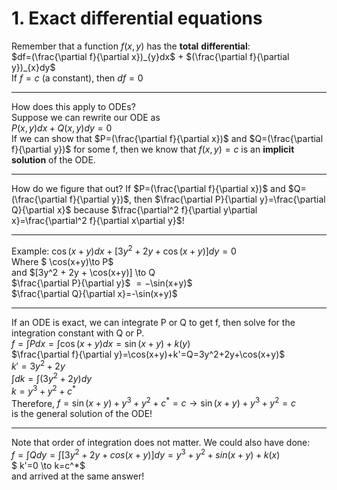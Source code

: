 # 1. Exact differential equations
Remember that a function $f(x,y)$ has the **total** **differential**: \
$df=(\frac{\partial f}{\partial x})_{y}dx$ + $(\frac{\partial f}{\partial y})_{x}dy$\
If $f=c$ (a constant), then $df=0$ 
***
How does this apply to ODEs? \
Suppose we can rewrite our ODE as \
$P(x,y)dx + Q(x,y)dy = 0$\
If we can show that $P=(\frac{\partial f}{\partial x})$ and $Q=(\frac{\partial f}{\partial y})$ for some f, then we know that $f(x,y)=c$ is an **implicit** **solution** of the ODE. 
***
How do we figure that out?
If $P=(\frac{\partial f}{\partial x})$ and $Q=(\frac{\partial f}{\partial y})$, then $\frac{\partial P}{\partial y}=\frac{\partial Q}{\partial x}$ because $\frac{\partial^2 f}{\partial y\partial x}=\frac{\partial^2 f}{\partial x\partial y}$!
***
Example: 
$\cos(x+y)dx + [3y^2 + 2y + \cos(x+y)]dy=0$ \
Where $ \cos(x+y)\to P$ \
and $[3y^2 + 2y + \cos(x+y)]  \to Q\
$\frac{\partial P}{\partial y}$
$=-$\sin(x+y)$\
$\frac{\partial Q}{\partial x}=-\sin(x+y)$
***
If an ODE is exact, we can integrate P or Q to get f, then solve for the integration constant with Q or P.\
$f=\int Pdx = \int \cos(x+y)dx = \sin(x+y) + k(y)$\
$\frac{\partial f}{\partial y}=\cos(x+y)+k'=Q=3y^2+2y+\cos(x+y)$\
$k'=3y^2+2y$\
$\int dk=\int (3y^2+2y) dy$\
$k=y^3+y^2+c^*$\
Therefore, $f=\sin(x+y) + y^3 +y^2 + c^* =c \to \sin(x+y)+y^3 +y^2 =c$ \
is the general solution of the ODE! 
***
Note that order of integration does not matter. We could also have done: \
$f=\int Q dy = \int[3y^2+2y+cos(x+y)]dy=y^3+y^2+sin(x+y)+k(x)$\
$
k'=0 \to k=c^*$\
and arrived at the same answer!